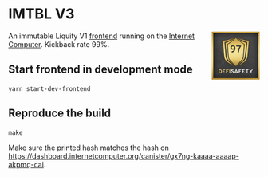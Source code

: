 # IMTBL V3

[<img alt="DeFiSafety Badge" width="96px" align="right" src="images/defisafety-badge.png" />](https://www.defisafety.com/app/pqrs/376)

An immutable Liquity V1 [frontend](https://gx7ng-kaaaa-aaaap-akpmq-cai.icp0.io) running on the [Internet Computer](https://internetcomputer.org). Kickback rate 99%.

## Start frontend in development mode

    yarn start-dev-frontend

## Reproduce the build

    make

Make sure the printed hash matches the hash on https://dashboard.internetcomputer.org/canister/gx7ng-kaaaa-aaaap-akpmq-cai.
